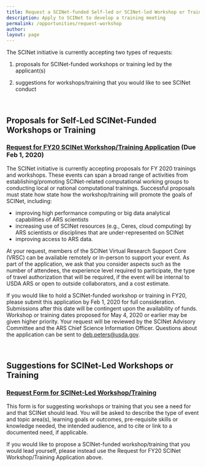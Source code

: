 ```yaml
---
title: Request a SCINet-funded Self-led or SCINet-led Workshop or Training 
description: Apply to SCINet to develop a training meeting
permalink: /opportunities/request-workshop
author:
layout: page
---
```


The SCINet initiative is currently accepting two types of requests:

1) proposals for SCINet-funded workshops or training led by the applicant(s) 

2) suggestions for workshops/training that you would like to see SCINet conduct

<br> 

## Proposals for Self-Led SCINet-Funded Workshops or Training 

### [Request for FY20 SCINet Workshop/Training Application](https://www.surveymonkey.com/r/SCINet) (Due Feb 1, 2020)

The SCINet initiative is currently accepting proposals for FY 2020 trainings and workshops. These events can span a broad range of activities from establishing/promoting SCINet-related computational working groups to conducting local or national computational trainings. Successful proposals must state how state how the workshop/training will promote the goals of SCINet, including: 
- improving high performance computing or big data analytical capabilities of ARS scientists
- increasing use of SCINet resources (e.g., Ceres, cloud computing) by ARS scientists or disciplines that are under-represented on SCINet
- improving access to ARS data. 

At your request, members of the SCINet Virtual Research Support Core (VRSC) can be available remotely or in-person to support your event. As part of the application, we ask that you consider aspects such as the number of attendees, the experience level required to participate, the type of travel authorization that will be required, if the event will be internal to USDA ARS or open to outside collaborators, and a cost estimate. 

If you would like to hold a SCINet-funded workshop or training in FY20, please submit this application by Feb 1, 2020 for full consideration. Submissions after this date will be contingent upon the availability of funds. Workshop or training dates proposed for May 4, 2020 or earlier may be given higher priority. Your request will be reviewed by the SCINet Advisory Committee and the ARS Chief Science Information Officer. Questions about the application can be sent to deb.peters@usda.gov.

<br>

## Suggestions for SCINet-Led Workshops or Training

### [Request Form for SCINet-Led Workshop/Training](https://www.surveymonkey.com/r/FY20SCINetTraining)

This form is for suggesting workshops or training that you see a need for and that SCINet should lead. You will be asked to describe the type of event and topic area(s), learning goals or outcomes, pre-requisite skills or knowledge needed, the intended audience, and to cite or link to a documented need, if applicable.

If you would like to propose a SCINet-funded workshop/training that you would lead yourself, please instead use the Request for FY20 SCINet Workshop/Training Application above.
